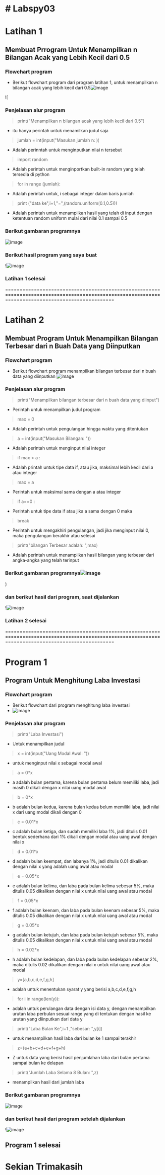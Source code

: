 # # Labspy03
# Latihan 1
## Membuat Prrogram Untuk Menampilkan n Bilangan Acak yang Lebih Kecil dari 0.5
### Flowchart program
- Berikut flowchart program dari program latihan 1, untuk menampilkan n bilangan acak yang lebih kecil dari 0.5![image](https://user-images.githubusercontent.com/93533137/141807787-50d8c6e2-16cd-4156-93f8-c328df8940a6.png)

![
### Penjelasan alur program 
 > print("Menampilkan n bilangan acak yang lebih kecil dari 0.5") 
-  itu hanya perintah untuk menamilkan judul saja
 > jumlah = int(input("Masukan jumlah n: )) 
-  Adalah perinntah untuk menginputkan nilai n tersebut
 > import random
-  Adalah perintah untuk menginportkan built-in random yang telah tersedia di python
 > for in range (jumlah): 
-  Adalah perintah untuk, i sebagai integer dalam baris jumlah
 > print ("data ke",i+1,"=",(random.uniform(0.1,0.5))) 
-  Adalah perintah untuk menampilkan hasil yang telah di input dengan ketentuan random uniform mulai dari nilai 0.1 sampai 0.5

### Berikut gambaran programnya
![image](https://user-images.githubusercontent.com/93533137/141808487-020a51d0-373d-4fdd-93be-2ff5e6e5e2bc.png)


### Berikut hasil program yang saya buat
!![image](https://user-images.githubusercontent.com/93533137/141808660-90b7c0cf-92ad-4e30-8e1f-0681175c3dbc.png)

### Latihan 1 selesai
==================================================================================================================================================
# Latihan 2
## Membuat Program Untuk Menampilkan Bilangan Terbesar dari n Buah Data yang Diinputkan
### Flowchart program
- Berikut flowchart program menampilkan bilangan terbesar dari n buah data yang diinputkan
![image](https://user-images.githubusercontent.com/93533137/141810616-8c9429cf-69f4-417e-90c0-f061841a244d.png)



### Penjelasan alur program
 > print("Menampilkan bilangan terbesar dari n buah data yang diinput") 
- Perintah untuk menampilkan judul program
 > max = 0 
- Adalah perintah untuk pengulangan hingga waktu yang ditentukan
 > a = int(input("Masukan Bilangan: ")) 
- Adalah perintah untuk menginput nilai integer
 > if max < a : 
- Adalah printah untuk tipe data if, atau jika, maksimal lebih kecil dari a atau integer
 > max = a 
- Perintah untuk maksimal sama dengan a atau integer
 > if a==0 :
- Perintah untuk tipe data  if atau jika a sama dengan 0 maka 
 > break 
- Perintah untuk mengakhiri pengulangan, jadi jika menginput nilai 0, maka pengulangan berakhir atau selesai
 > print("bilangan Terbesar adalah: ",max)
- Adalah perintah untuk menampilkan hasil bilangan yang terbesar dari angka-angka yang telah terinput
### Berikut gambaran programnya![image](https://user-images.githubusercontent.com/93533137/141810736-43d4a066-582e-4d9e-ae57-d93aebde0d65.png)
)

### dan berikut hasil dari program, saat dijalankan
!![image](https://user-images.githubusercontent.com/93533137/141810826-8f04eef8-4f4b-46f2-9101-0c86f5a38eb3.png)

### Latihan 2 selesai
==================================================================================================================================================
# Program 1
## Program Untuk Menghitung Laba Investasi
### Flowchart program
- Berikut flowchart dari program menghitung laba investasi
- ![image](https://user-images.githubusercontent.com/93533137/141810916-efb1aaab-b946-44ac-bac1-7e46fabdfc8c.png)


### Penjelasan alur program 
> print("Laba Investasi")
- Untuk menampilkan judul

> x = int(input("Uang Modal Awal: "))
- untuk menginput nilai x sebagai modal awal

> a = 0*x 
- a adalah bulan pertama, karena bulan pertama belum memiliki laba, jadi masih 0 dikali dengan x nilai uang modal awal

> b = 0*x 
- b adalah bulan kedua, karena bulan kedua belum memiliki laba, jadi nilai x dari uang modal dikali dengan 0

> c = 0.01*x 
- c adalah bulan ketiga, dan sudah memiliki laba 1%, jadi ditulis 0.01 bentuk sederhana dari 1% dikali dengan modal atau uang awal dengan nilai x

> d = 0.01*x 
- d adalah bulan keempat, dan labanya 1%, jadi ditulis 0.01 dikalikan dengan nilai x yang adalah uang awal atau modal

> e = 0.05*x 
- e adalah bulan kelima, dan laba pada bulan kelima sebesar 5%, maka ditulis 0.05 dikalikan dengan nilai x untuk nilai uang awal atau modal

> f = 0.05*x
- f adalah bulan keenam, dan laba pada bulan keenam sebesar 5%, maka ditulis 0.05 dikalikan dengan nilai x untuk nilai uang awal atau modal

> g = 0.05*x 
- g adalah bulan ketujuh, dan laba pada bulan ketujuh sebesar 5%, maka ditulis 0.05 dikalikan dengan nilai x untuk nilai uang awal atau modal

> h = 0.02*x 
- h adalah bulan kedelapan, dan laba pada bulan kedelapan sebesar 2%, maka ditulis 0.02 dikalikan dengan nilai x untuk nilai uang awal atau modal

> y=[a,b,c,d,e,f,g,h] 
- adalah untuk menentukan syarat y yang berisi a,b,c,d,e,f,g,h

> for i in range(len(y)): 
- adalah untuk perulangan data dengan isi data y, dengan menampilkan urutan laba perbulan sesuai range yang di tentukan dengan hasil ke urutan yang diinputkan dari data y

> print("Laba Bulan Ke",i+1 ,"sebesar: ",y[i]) 
- untuk menampilkan hasil laba dari bulan ke 1 sampai terakhir

> z=(a+b+c+d+e+f+g+h) 
- Z untuk data yang berisi hasil penjumlahan laba dari bulan pertama sampai bulan ke delapan

> print("Jumlah Laba Selama 8 Bulan: ",z) 
- menampilkan hasil dari jumlah laba

### Berikut gambaran programnya
![image](https://user-images.githubusercontent.com/93533137/141811022-7fbb9c7c-2095-4bb7-878f-7720b3e6e777.png)

### dan berikut hasil dari program setelah dijalankan
!![image](https://user-images.githubusercontent.com/93533137/141811072-9bebf01a-ee86-4562-b1ae-5e3d0d700711.png)

## Program 1 selesai
# Sekian Trimakasih
